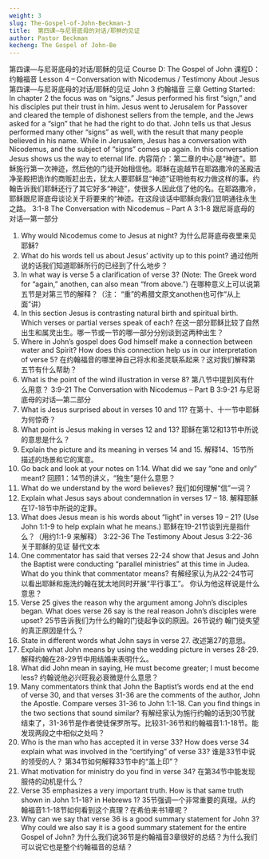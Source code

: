 ```yaml
---
weight: 3
slug: The-Gospel-of-John-Beckman-3
title:  第四课—与尼哥底母的对话/耶稣的见证
author: Pastor Beckman
kecheng: The Gospel of John-Be
---
```


第四课—与尼哥底母的对话/耶稣的见证
Course D: The Gospel of John
课程D： 约翰福音
Lesson 4 – Conversation with Nicodemus / Testimony About Jesus
第四课—与尼哥底母的对话/耶稣的见证
John 3 约翰福音 三章
Getting Started: In chapter 2 the focus was on “signs.” Jesus performed his first “sign,” and his disciples put their trust in him. Jesus went to Jerusalem for Passover and cleared the temple of dishonest sellers from the temple, and the Jews asked for a “sign” that he had the right to do that. John tells us that Jesus performed many other “signs” as well, with the result that many people believed in his name. While in Jerusalem, Jesus has a conversation with Nicodemus, and the subject of “signs” comes up again. In this conversation Jesus shows us the way to eternal life.
内容简介：第二章的中心是“神迹”。耶稣施行第一次神迹，然后他的门徒开始相信他。耶稣在逾越节在耶路撒冷的圣殿洁净圣殿把诡诈的商贩赶出去，犹太人要耶稣显“神迹”证明他有权力做这样的事。约翰告诉我们耶稣还行了其它好多“神迹”，使很多人因此信了他的名。在耶路撒冷，耶稣跟尼哥底母谈论关于将要来的“神迹。在这段谈话中耶稣向我们显明通往永生之路。
3:1-8 The Conversation with Nicodemus – Part A
3:1-8 跟尼哥底母的对话—第一部分
1. Why would Nicodemus come to Jesus at night?
为什么尼哥底母夜里来见耶稣?
2. What do his words tell us about Jesus’ activity up to this point?
通过他所说的话我们知道耶稣所行的已经到了什么地步？
3. In what way is verse 5 a clarification of verse 3? (Note: The Greek word for “again,” anothen, can also mean “from above.”)
在哪种意义上可以说第五节是对第三节的解释？（注： “重”的希腊文原文anothen也可作“从上面”讲）
4. In this section Jesus is contrasting natural birth and spiritual birth. Which verses or partial verses speak of each?
在这一部分耶稣比较了自然出生和属灵出生。哪一节或一节的哪一部分分别谈到这两种出生？
5. Where in John’s gospel does God himself make a connection between water and Spirit? How does this connection help us in our interpretation of verse 5?
在约翰福音的哪里神自己将水和圣灵联系起来？这对我们解释第五节有什么帮助？
6. What is the point of the wind illustration in verse 8?
第八节中提到风有什么用意？
3:9-21 The Conversation with Nicodemus – Part B
3:9-21 与尼哥底母的对话—第二部分
7. What is Jesus surprised about in verses 10 and 11?
在第十、十一节中耶稣为何惊奇？
8. What point is Jesus making in verses 12 and 13?
耶稣在第12和13节中所说的意思是什么？
9. Explain the picture and its meaning in verses 14 and 15.
解释14、15节所描述的场景和它的寓意。
10. Go back and look at your notes on 1:14. What did we say “one and only” meant?
回顾1：14节的讲义，“独生”是什么意思？
11. What do we understand by the word believes?
我们如何理解“信”一词？
12. Explain what Jesus says about condemnation in verses 17 – 18.
解释耶稣在17-18节中所说的定罪。
13. What does Jesus mean is his words about “light” in verses 19 – 21? (Use John 1:1-9 to help explain what he means.)
耶稣在19-21节谈到光是指什么？（用约1:1-9 来解释）
3:22-36 The Testimony About Jesus
3:22-36 关于耶稣的见证
替代文本
14. One commentator has said that verses 22-24 show that Jesus and John the Baptist were conducting “parallel ministries” at this time in Judea. What do you think that commentator means?
有解经家认为从22-24节可以看出耶稣和施洗约翰在犹太地同时开展“平行事工”。 你认为他这样说是什么意思？
15. Verse 25 gives the reason why the argument among John’s disciples began. What does verse 26 say is the real reason John’s disciples were upset?
25节告诉我们为什么约翰的门徒起争议的原因。26节说约 翰门徒失望的真正原因是什么？
16. State in different words what John says in verse 27.
改述第27的意思。
17. Explain what John means by using the wedding picture in verses 28-29.
解释约翰在28-29节中用结婚来表明什么。
18. What did John mean in saying, He must become greater; I must become less?
约翰说他必兴旺我必衰微是什么意思？
19. Many commentators think that John the Baptist’s words end at the end of verse 30, and that verses 31-36 are the comments of the author, John the Apostle. Compare verses 31-36 to John 1:1-18. Can you find things in the two sections that sound similar?
有解经家认为施行约翰的话到30节就结束了，31-36节是作者使徒保罗所写。比较31-36节和约翰福音1:1-18节。能发现两段之中相似之处吗？
20. Who is the man who has accepted it in verse 33? How does verse 34 explain what was involved in the “certifying” of verse 33?
谁是33节中说的领受的人？ 第34节如何解释33节中的“盖上印”？
21. What motivation for ministry do you find in verse 34?
在第34节中能发现服侍的动机是什么？
22. Verse 35 emphasizes a very important truth. How is that same truth shown in John 1:1-18? in Hebrews 1?
35节强调一个非常重要的真理。从约翰福音1:1-18节如何看到这个真理？在希伯来书1章呢？
23. Why can we say that verse 36 is a good summary statement for John 3? Why could we also say it is a good summary statement for the entire Gospel of John?
为什么我们说36节是约翰福音3章很好的总结？为什么我们可以说它也是整个约翰福音的总结？
